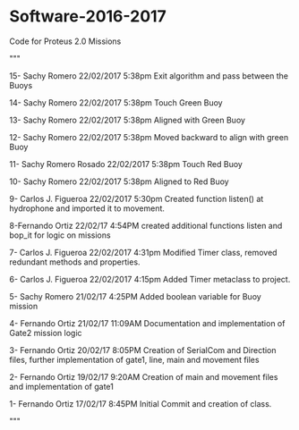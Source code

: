 # Software-2016-2017
Code for Proteus 2.0 Missions

"""

15- Sachy Romero 22/02/2017 5:38pm
Exit algorithm and pass between the Buoys

14- Sachy Romero 22/02/2017 5:38pm
Touch Green Buoy

13- Sachy Romero 22/02/2017 5:38pm
Aligned with Green Buoy

12- Sachy Romero 22/02/2017 5:38pm
Moved backward to align with green Buoy

11- Sachy Romero Rosado 22/02/2017 5:38pm
Touch Red Buoy

10- Sachy Romero 22/02/2017 5:38pm
Aligned to Red Buoy

9- Carlos J. Figueroa 22/02/2017 5:30pm
Created function listen() at hydrophone and imported it to movement.

8-Fernando Ortiz 22/02/17 4:54PM
created additional functions listen and bop_it for logic on missions

7- Carlos J. Figueroa 22/02/2017 4:31pm
Modified Timer class, removed redundant methods and properties.

6- Carlos J. Figueroa 22/02/2017 4:15pm
Added Timer metaclass to project.

5- Sachy Romero 21/02/17 4:25PM
Added boolean variable for Buoy mission

4- Fernando Ortiz 21/02/17 11:09AM
Documentation and implementation of Gate2 mission logic

3- Fernando Ortiz 20/02/17 8:05PM
Creation of SerialCom and Direction files, further implementation of gate1, line, main and movement files

2- Fernando Ortiz 19/02/17 9:20AM
Creation of main and movement files and implementation of gate1

1- Fernando Ortiz 17/02/17 8:45PM
Initial Commit and creation of class.


"""
